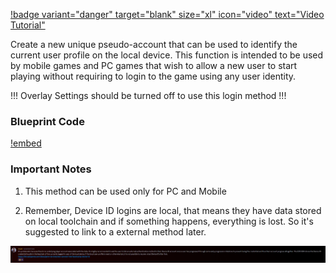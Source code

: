 [!badge variant="danger" target="blank" size="xl" icon="video" text="Video Tutorial"](https://retype.com/)

Create a new unique pseudo-account that can be used to identify the current user profile on the local device. This function is intended to be used by mobile games and PC games that wish to allow a new user to start playing without requiring to login to the game using any user identity.

!!!
Overlay Settings should be turned off to use this login method
!!!
### Blueprint Code
[!embed](https://blueprintue.com/render/fitd23-_/)

### Important Notes

1. This method can be used only for PC and Mobile

2. Remember, Device ID logins are local, that means they have data stored on local toolchain and if something happens, everything is lost. So it's suggested to link to a external method later.

![](/static/Screenshot_13.png)
